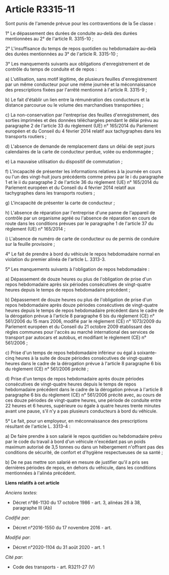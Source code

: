 # Article R3315-11

Sont punis de l'amende prévue pour les contraventions de la 5e classe :

1° Le dépassement des durées de conduite au-delà des durées mentionnées au 2° de l'article R. 3315-10 ;

2° L'insuffisance du temps de repos quotidien ou hebdomadaire au-delà des durées mentionnées au 3° de l'article R. 3315-10 ;

3° Les manquements suivants aux obligations d'enregistrement et de contrôle du temps de conduite et de repos :

a) L'utilisation, sans motif légitime, de plusieurs feuilles d'enregistrement par un même conducteur pour une même journée et
la méconnaissance des prescriptions fixées par l'arrêté mentionné à l'article R. 3315-9 ;

b) Le fait d'établir un lien entre la rémunération des conducteurs et la distance parcourue ou le volume des marchandises
transportées ;

c) La non-conservation par l'entreprise des feuilles d'enregistrement, des sorties imprimées et des données téléchargées
pendant le délai prévu au paragraphe 2 de l'article 33 du règlement (UE) n° 165/2014 du Parlement européen et du Conseil du 4
février 2014 relatif aux tachygraphes dans les transports routiers ;

d) L'absence de demande de remplacement dans un délai de sept jours calendaires de la carte de conducteur perdue, volée ou
endommagée ;

e) La mauvaise utilisation du dispositif de commutation ;

f) L'incapacité de présenter les informations relatives à la journée en cours ou l'un des vingt-huit jours précédents comme
prévu par le i du paragraphe 1 et le ii du paragraphe 2 de l'article 36 du règlement (UE) n° 165/2014 du Parlement européen
et du Conseil du 4 février 2014 relatif aux tachygraphes dans les transports routiers ;

g) L'incapacité de présenter la carte de conducteur ;

h) L'absence de réparation par l'entreprise d'une panne de l'appareil de contrôle par un organisme agréé ou l'absence de
réparation en cours de route dans les conditions prévues par le paragraphe 1 de l'article 37 du règlement (UE) n° 165/2014 ;

i) L'absence de numéro de carte de conducteur ou de permis de conduire sur la feuille provisoire ;

4° Le fait de prendre à bord du véhicule le repos hebdomadaire normal en violation du premier alinéa de l'article L. 3313-3.

5° Les manquements suivants à l'obligation de repos hebdomadaire :

a) Dépassement de douze heures ou plus de l'obligation de prise d'un repos hebdomadaire après six périodes consécutives de
vingt-quatre heures depuis le temps de repos hebdomadaire précédent ;

b) Dépassement de douze heures ou plus de l'obligation de prise d'un repos hebdomadaire après douze périodes consécutives de
vingt-quatre heures depuis le temps de repos hebdomadaire précédent dans le cadre de la dérogation prévue à l'article 8
paragraphe 6 bis du règlement (CE) n° 561/2006 du 15 mars 2006, modifié par le règlement (CE) n° 1073/2009 du Parlement
européen et du Conseil du 21 octobre 2009 établissant des règles communes pour l'accès au marché international des services
de transport par autocars et autobus, et modifiant le règlement (CE) n° 561/2006 ;

c) Prise d'un temps de repos hebdomadaire inférieur ou égal à soixante-cinq heures à la suite de douze périodes consécutives
de vingt-quatre heures dans le cadre de la dérogation prévue à l'article 8 paragraphe 6 bis du règlement (CE) n° 561/2006
précité ;

d) Prise d'un temps de repos hebdomadaire après douze périodes consécutives de vingt-quatre heures depuis le temps de repos
hebdomadaire précédent dans le cadre de la dérogation prévue à l'article 8 paragraphe 6 bis du règlement (CE) n° 561/2006
précité avec, au cours de ces douze périodes de vingt-quatre heures, une période de conduite entre 22 heures et 6 heures,
supérieure ou égale à quatre heures trente minutes avant une pause, s'il n'y a pas plusieurs conducteurs à bord du véhicule.

5° Le fait, pour un employeur, en méconnaissance des prescriptions résultant de l'article L. 3313-4 :

a) De faire prendre à son salarié le repos quotidien ou hebdomadaire prévu par le code du travail à bord d'un véhicule
n'excédant pas un poids maximum autorisé de 3,5 tonnes ou dans un hébergement n'offrant pas des conditions de sécurité, de
confort et d'hygiène respectueuses de sa santé ;

b) De ne pas mettre son salarié en mesure de justifier qu'il a pris ses dernières périodes de repos, en dehors du véhicule,
dans les conditions mentionnées à l'alinéa précédent.

**Liens relatifs à cet article**

_Anciens textes_:

  - Décret n°86-1130 du 17 octobre 1986 - art. 3, alinéas 26 à 38, paragraphe III  (Ab)

_Codifié par_:

  - Décret n°2016-1550 du 17 novembre 2016 - art.

_Modifié par_:

  - Décret n°2020-1104 du 31 août 2020 - art. 1

_Cité par_:

  - Code des transports - art. R3211-27 (V)
